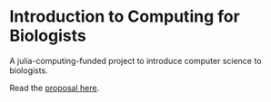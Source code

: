 # Introduction to Computing for Biologists

A julia-computing-funded project to introduce computer science to biologists.

Read the [proposal here](PROPOSAL.md).
